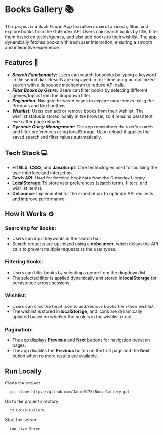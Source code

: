 # Books Gallery 📚

This project is a Book Finder App that allows users to search, filter, and explore books from the Gutendex API. Users can search books by title, filter them based on topics/genres, and also add books to their wishlist. The app dynamically fetches books with each user interaction, ensuring a smooth and interactive experience.

## Features 🌟

- **_Search Functionality:_** Users can search for books by typing a keyword in the search bar. Results are displayed in real-time using an optimized search with a debounce mechanism to reduce API calls.
- **_Filter Books by Genre:_** Users can filter books by selecting different genres/topics from the dropdown filter.
- **_Pagination:_** Navigate between pages to explore more books using the Previous and Next buttons.
- **_Wishlist:_** Users can add or remove books from their wishlist. The wishlist status is stored locally in the browser, so it remains persistent even after page reloads.
- **_Dynamic Query Management:_** The app remembers the user’s search and filter preferences using localStorage. Upon reload, it applies the saved search and filter values automatically.

## Tech Stack 💻

- **HTML5**, **CSS3**, and **JavaScript**: Core technologies used for building the user interface and interaction.
- **Fetch API**: Used for fetching book data from the Gutendex Library.
- **LocalStorage**: To store user preferences (search terms, filters, and wishlist items).
- **Debounce**: Implemented for the search input to optimize API requests and improve performance.

## How it Works ⚙️

### Searching for Books:

- Users can input keywords in the search bar.
- Search requests are optimized using a **debouncer**, which delays the API calls to prevent multiple requests as the user types.

### Filtering Books:

- Users can filter books by selecting a genre from the dropdown list.
- The selected filter is applied dynamically and stored in **localStorage** for persistence across sessions.

### Wishlist:

- Users can click the heart icon to add/remove books from their wishlist.
- The wishlist is stored in **localStorage**, and icons are dynamically updated based on whether the book is in the wishlist or not.

### Pagination:

- The app displays **Previous** and **Next** buttons for navigation between pages.
- The app disables the **Previous** button on the first page and the **Next** button when no more results are available.

## Run Locally

Clone the project

```bash
  git clone https://github.com/Jahid0178/Book-Gallery.git
```

Go to the project directory

```bash
  cd Books-Gallery
```

Start the server

```bash
  run Live Server
```
